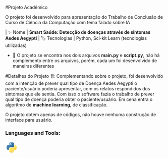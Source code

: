 #Projeto Acadêmico

O projeto foi desenvolvido para apresentação do Trabalho de Conclusão de Curso de Ciência da Computação com tema falado sobre IA

| ✨ Nome | **Smart Saúde: Detecção de doenças através de sintomas Aedes Aegypti**
| 🏷️ Tecnologias | Python, Sci-kit Learn (tecnologias utilizadas)

- 🔭 O projeto se encontra nos dois arquivos **main.py** e **script.py**, não há complemento entre os arquivos, porém, cada um foi desenvolvido de maneiras diferentes

#Detalhes do Projeto
🏗️ Complementando sobre o projeto, foi desenvolvido com a intenção de prever qual tipo de Doença Aedes Aegypti o paciente/usuário poderia apresentar, com os relatos respondidos dos sintomas que ele sentia. 
Com isso o software fazia o trabalho de prever qual tipo de doença poderia obter o paciente/usuário. Em cena entra o algoritmo de **machine learning**, de classificação.

O projeto obtém apenas de códigos, não houve nenhuma construção de interface para usuário.


<h3 align="left">Languages and Tools:</h3>
<p align="left"> <a href="https://www.python.org" target="_blank" rel="noreferrer"> <img src="https://raw.githubusercontent.com/devicons/devicon/master/icons/python/python-original.svg" alt="python" width="40" height="40"/> </a> </p>
